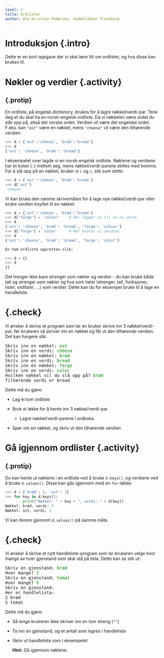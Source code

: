 ```yaml
---
level: 2
title: Ordlister
author: Ole Kristian Pedersen, Kodeklubben Trondheim
---
```


# Introduksjon {.intro}

Dette er en kort oppgave der vi skal lære litt om ordlister, og hva disse kan
brukes til.

# Nøkler og verdier {.activity}

## {.protip}

En ordliste, på engelsk *dictionary*, brukes for å lagre nøkkel/verdi-par.
Tenk deg at du skal ha en norsk-engelsk ordliste. Da vi nøkkelen være ordet du
slår opp på, altså det norske ordet. Verdien vil være det engelske ordet.
F.eks. kan `"ost"` være en nøkkel, mens `"cheese"` vil være den tilhørende
verdien.

```python
>>> d = {'ost':'cheese', 'brød':'bread'}
>>> d
{'ost': 'cheese', 'brød': 'bread'}
```

I eksempelet over lagde vi en norsk-engelsk ordliste. Nøklene og verdiene har
et kolon (`:`) mellom seg, mens nøkkel/verdi-parene skilles med komma. For å
slå opp på en nøkkel, bruker vi `[` og `]`, slik som dette:

```python
>>> d = {'ost':'cheese', 'brød':'bread'}
>>> d['ost']
'cheese'
```

Vi kan bruke den samme skrivemåten for å lage nye nøkkel/verdi-par eller endre
verdien knyttet til en nøkkel:

```python
>>> d = {'ost':'cheese', 'brød':'bread'}
>>> d['farge'] = 'colour'    # Her legger vi til en ny verdi
>>> d
{'ost': 'cheese', 'brød': 'bread', 'farge': 'colour'}
>>> d['farge'] = 'color'     # Her endrer vi verdien
>>> d
{'ost': 'cheese', 'brød': 'bread', 'farge': 'color'}

En tom ordliste opprettes slik:
```

```python
>>> d = {}
>>> d
{}
```

Det trenger ikke bare strenger som nøkler og verdier - du kan bruke både tall
og strenger som nøkler og hva som helst (strenger, tall, funksjoner, lister,
ordlister, ...) som verdier. Dette kan du for eksempel bruke til å lage en handleliste.

# {.check}

Vi ønsker å skrive et program som lar en bruker skrive inn 3 nøkkel/verdi-par,
før brukeren så skriver inn en nøkkel og får ut den tilhørende verdien. Det kan fungere slik:

<pre>
Skriv inn en nøkkel: <font color="green">ost</font>
Skriv inn en verdi: <font color="green">cheese</font>
Skriv inn en nøkkel: <font color="green">brød</font>
Skriv inn en verdi: <font color="green">bread</font>
Skriv inn en nøkkel: <font color="green">farge</font>
Skriv inn en verdi: <font color="green">color</font>
Hvilken nøkkel vil du slå opp på? <font color="green">brød</font>
Tilhørende verdi er bread
</pre>

Dette må du gjøre:

 * Lag ei tom ordliste
 * Bruk ei løkke for å hente inn 3 nøkkel/verdi-par

    * Lagre nøkkel/verdi-parene i ordboka

 * Spør om en nøkkel, og skriv ut den tilhørende verdien


# Gå igjennom ordlister {.activity}

## {.protip}

Du kan hente ut nøklene i en ordliste ved å bruke `d.keys()`, og verdiene ved å
bruke `d.values()`. Disse kan gås igjennom med en `for`-løkke:

```python
>>> d = {'brød': 3, 'ost': 1}
>>> for key in d.keys():
        print("Nøkkel: " + key + ", verdi: " + d[key])
Nøkkel: brød, verdi: 3
Nøkkel: ost, verdi: 1
```

Vi kan iterere gjennom `d.values()` på samme måte.

# {.check}

Vi ønsker å skrive et nytt handleliste-program som lar brukeren velge hvor
mange av hver gjenstand som skal stå på lista. Dette kan se slik ut:

<pre>
Skriv en gjenstand: <font color="green">brød</font>
Hvor mange? <font color="green">2</font>
Skriv en gjenstand: <font color="green">tomat</font>
Hvor mange? <font color="green">5</font>
Skriv en gjenstand:
Her er handlelista:
2 brød
5 tomat
</pre>

Dette må du gjøre:

* Så lenge brukeren ikke skriver inn en tom streng (`""`)
* Ta inn en gjenstand, og et antall som lagres i handlelista
* Skriv ut handlelista som i eksempelet

    **Hint:** Gå  igjennom nøklene.
